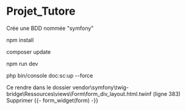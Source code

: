 # Projet_Tutore

Crée une BDD nommée "symfony"

npm install

composer update

npm run dev

php bin/console doc:sc:up --force

Ce rendre dans le dossier vendor\symfony\twig-bridge\Ressources\views\Form\form_div_layout.html.twinf (ligne 383) 
  Supprimer {{- form_widget(form) -}}
